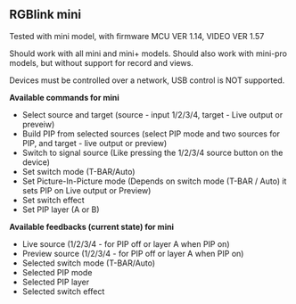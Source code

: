 ## RGBlink mini

Tested with mini model, with firmware MCU VER 1.14, VIDEO VER 1.57

Should work with all mini and mini+ models.
Should also work with mini-pro models, but without support for record and views.

Devices must be controlled over a network, USB control is NOT supported.

**Available commands for mini**

- Select source and target (source - input 1/2/3/4, target - Live output or preveiw)
- Build PIP from selected sources (select PIP mode and two sources for PIP, and target - live output or preview)
- Switch to signal source (Like pressing the 1/2/3/4 source button on the device)
- Set switch mode (T-BAR/Auto)
- Set Picture-In-Picture mode (Depends on switch mode (T-BAR / Auto) it sets PIP on Live output or Preview)
- Set switch effect
- Set PIP layer (A or B)

**Available feedbacks (current state) for mini**

- Live source (1/2/3/4 - for PIP off or layer A when PIP on)
- Preview source (1/2/3/4 - for PIP off or layer A when PIP on)
- Selected switch mode (T-BAR/Auto)
- Selected PIP mode
- Selected PIP layer
- Selected switch effect

